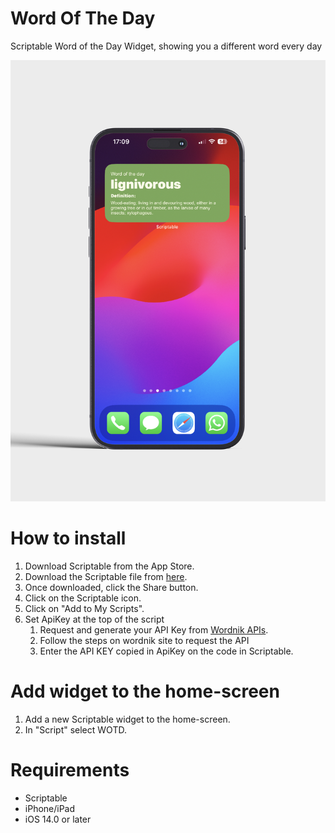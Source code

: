 # Word Of The Day
Scriptable Word of the Day Widget, showing you a different word every day

![](https://github.com/ElCoti/RandomWOTD/blob/c19af6c6b062e6c9b7273c3343667eb4b0024e22/MockupWOTD.png)

# How to install
1. Download Scriptable from the App Store.
2. Download the Scriptable file from [here](https://github.com/ElCoti/RandomWOTD/blob/ba2deac9ce6dc6916e54241425e25f93f79795e9/Word%20of%20the%20Day.js).
3. Once downloaded, click the Share button.
4. Click on the Scriptable icon.
5. Click on "Add to My Scripts".
6. Set ApiKey at the top of the script
   1. Request and generate your API Key from [Wordnik APIs](https://developer.wordnik.com/).
   2. Follow the steps on wordnik site to request the API
   3. Enter the API KEY copied in ApiKey on the code in Scriptable.

# Add widget to the home-screen
1. Add a new Scriptable widget to the home-screen.
2. In "Script" select WOTD.

# Requirements
- Scriptable
- iPhone/iPad
- iOS 14.0 or later

